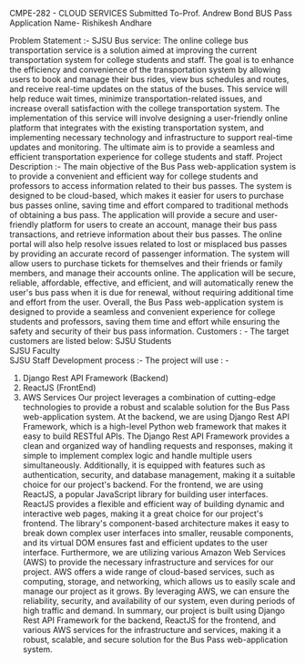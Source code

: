 
CMPE-282 - CLOUD SERVICES
Submitted To-Prof. Andrew Bond
BUS Pass Application
Name- Rishikesh Andhare
  

Problem Statement :- 
SJSU Bus service: The online college bus transportation service is a solution aimed at improving the current transportation system for college students and staff. The goal is to enhance the efficiency and convenience of the transportation system by allowing users to book and manage their bus rides, view bus schedules and routes, and receive real-time updates on the status of the buses. This service will help reduce wait times, minimize transportation-related issues, and increase overall satisfaction with the college transportation system. The implementation of this service will involve designing a user-friendly online platform that integrates with the existing transportation system, and implementing necessary technology and infrastructure to support real-time updates and monitoring. The ultimate aim is to provide a seamless and efficient transportation experience for college students and staff.
Project Description :-
The main objective of the Bus Pass web-application system is to provide a convenient and efficient way for college students and professors to access information related to their bus passes. The system is designed to be cloud-based, which makes it easier for users to purchase bus passes online, saving time and effort compared to traditional methods of obtaining a bus pass. The application will provide a secure and user-friendly platform for users to create an account, manage their bus pass transactions, and retrieve information about their bus passes. The online portal will also help resolve issues related to lost or misplaced bus passes by providing an accurate record of passenger information. The system will allow users to purchase tickets for themselves and their friends or family members, and manage their accounts online. The application will be secure, reliable, affordable, effective, and efficient, and will automatically renew the user's bus pass when it is due for renewal, without requiring additional time and effort from the user. Overall, the Bus Pass web-application system is designed to provide a seamless and convenient experience for college students and professors, saving them time and effort while ensuring the safety and security of their bus pass information.
 Customers : -
The target customers are listed below:
SJSU Students     
SJSU Faculty    
SJSU Staff
  Development process :-
The project will use : -
1) Django Rest API Framework (Backend)
2) ReactJS (FrontEnd)
3) AWS Services
Our project leverages a combination of cutting-edge technologies to provide a robust and scalable solution for the Bus Pass web-application system. At the backend, we are using Django Rest API Framework, which is a high-level Python web framework that makes it easy to build RESTful APIs. The Django Rest API Framework provides a clean and organized way of handling requests and responses, making it simple to implement complex logic and handle multiple users simultaneously. Additionally, it is equipped with features such as authentication, security, and database management, making it a suitable choice for our project's backend.
For the frontend, we are using ReactJS, a popular JavaScript library for building user interfaces. ReactJS provides a flexible and efficient way of building dynamic and interactive web pages, making it a great choice for our project's frontend. The library's component-based architecture makes it easy to break down complex user interfaces into smaller, reusable components, and its virtual DOM ensures fast and efficient updates to the user interface.
Furthermore, we are utilizing various Amazon Web Services (AWS) to provide the necessary infrastructure and services for our project. AWS offers a wide range of cloud-based services, such as computing, storage, and networking, which allows us to easily scale and manage our project as it grows. By leveraging AWS, we can ensure the reliability, security, and availability of our system, even during periods of high traffic and demand.
In summary, our project is built using Django Rest API Framework for the backend, ReactJS for the frontend, and various AWS services for the infrastructure and services, making it a robust, scalable, and secure solution for the Bus Pass web-application system.



